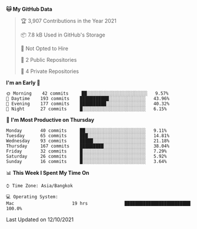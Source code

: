 <!--START_SECTION:waka-->
**🐱 My GitHub Data** 

> 🏆 3,907 Contributions in the Year 2021
 > 
> 📦 7.8 kB Used in GitHub's Storage 
 > 
> 🚫 Not Opted to Hire
 > 
> 📜 2 Public Repositories 
 > 
> 🔑 4 Private Repositories  
 > 
**I'm an Early 🐤** 

```text
🌞 Morning    42 commits     ██░░░░░░░░░░░░░░░░░░░░░░░   9.57% 
🌆 Daytime    193 commits    ███████████░░░░░░░░░░░░░░   43.96% 
🌃 Evening    177 commits    ██████████░░░░░░░░░░░░░░░   40.32% 
🌙 Night      27 commits     █░░░░░░░░░░░░░░░░░░░░░░░░   6.15%

```
📅 **I'm Most Productive on Thursday** 

```text
Monday       40 commits     ██░░░░░░░░░░░░░░░░░░░░░░░   9.11% 
Tuesday      65 commits     ███░░░░░░░░░░░░░░░░░░░░░░   14.81% 
Wednesday    93 commits     █████░░░░░░░░░░░░░░░░░░░░   21.18% 
Thursday     167 commits    █████████░░░░░░░░░░░░░░░░   38.04% 
Friday       32 commits     █░░░░░░░░░░░░░░░░░░░░░░░░   7.29% 
Saturday     26 commits     █░░░░░░░░░░░░░░░░░░░░░░░░   5.92% 
Sunday       16 commits     █░░░░░░░░░░░░░░░░░░░░░░░░   3.64%

```


📊 **This Week I Spent My Time On** 

```text
⌚︎ Time Zone: Asia/Bangkok

💻 Operating System: 
Mac                      19 hrs              █████████████████████████   100.0%

```


 Last Updated on 12/10/2021
<!--END_SECTION:waka-->